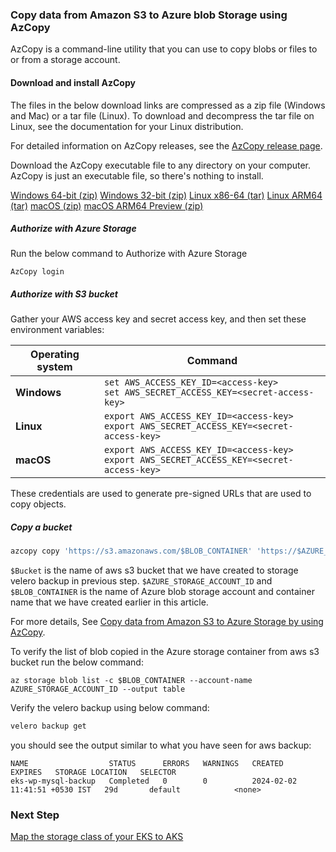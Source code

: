 
### Copy data from Amazon S3 to Azure blob Storage using AzCopy

AzCopy is a command-line utility that you can use to copy blobs or files to or from a storage account.

#### Download and install AzCopy

The files in the below download links are compressed as a zip file (Windows and Mac) or a tar file (Linux). To download and decompress the tar file on Linux, see the documentation for your Linux distribution.

For detailed information on AzCopy releases, see the [AzCopy release page](https://github.com/Azure/azure-storage-azcopy/releases).

Download the AzCopy executable file to any directory on your computer. AzCopy is just an executable file, so there's nothing to install.

[Windows 64-bit (zip)](https://aka.ms/downloadazcopy-v10-windows)
[Windows 32-bit (zip)](https://aka.ms/downloadazcopy-v10-windows-32bit)
[Linux x86-64 (tar)](https://aka.ms/downloadazcopy-v10-linux)
[Linux ARM64 (tar)](https://aka.ms/downloadazcopy-v10-linux-arm64)
[macOS (zip)](https://aka.ms/downloadazcopy-v10-mac)
[macOS ARM64 Preview (zip)](https://aka.ms/downloadazcopy-v10-mac-arm64)

##### Authorize with Azure Storage
Run the below command to Authorize with Azure Storage

```azcli
AzCopy login
```

#####  Authorize with S3 bucket

Gather your AWS access key and secret access key, and then set these environment variables:

| Operating system | Command  |
|--------|-----------|
| **Windows** | `set AWS_ACCESS_KEY_ID=<access-key>`<br>`set AWS_SECRET_ACCESS_KEY=<secret-access-key>` |
| **Linux** | `export AWS_ACCESS_KEY_ID=<access-key>`<br>`export AWS_SECRET_ACCESS_KEY=<secret-access-key>`|
| **macOS** | `export AWS_ACCESS_KEY_ID=<access-key>`<br>`export AWS_SECRET_ACCESS_KEY=<secret-access-key>`|

These credentials are used to generate pre-signed URLs that are used to copy objects.

#####  Copy a bucket

```bash
azcopy copy 'https://s3.amazonaws.com/$BLOB_CONTAINER' 'https://$AZURE_STORAGE_ACCOUNT_ID.blob.core.windows.net/$BLOB_CONTAINER' --recursive=true
```
`$Bucket` is the name of aws s3 bucket that we have created to storage velero backup in previous step.
`$AZURE_STORAGE_ACCOUNT_ID` and `$BLOB_CONTAINER` is the name of Azure blob storage account and container name that we have created earlier in this article.

For more details, See [Copy data from Amazon S3 to Azure Storage by using AzCopy](https://learn.microsoft.com/en-us/azure/storage/common/storage-use-azcopy-s3).

To verify the list of blob copied in the Azure storage container from aws s3 bucket run the below command:

```azcli
az storage blob list -c $BLOB_CONTAINER --account-name AZURE_STORAGE_ACCOUNT_ID --output table
```

Verify the velero backup using below command:

```bash
velero backup get
```

you should see the output similar to what you have seen for aws backup:

```
NAME                  STATUS      ERRORS   WARNINGS   CREATED                         EXPIRES   STORAGE LOCATION   SELECTOR
eks-wp-mysql-backup   Completed   0        0          2024-02-02 11:41:51 +0530 IST   29d       default            <none>

```

### Next Step
[Map the storage class of your EKS to AKS](map-storageclass-eks-aks.md)

